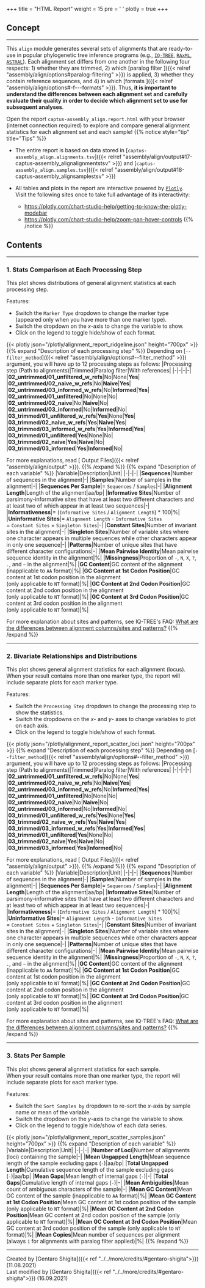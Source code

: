 +++
title = "HTML Report"
weight = 15
pre = '<i class="fas fa-chart-bar"></i> '
plotly = true
+++

## Concept

---
This `align` module generates several sets of alignments that are ready-to-use in popular phylogenetic tree inference programs (e.g., [`IQ-TREE`](http://www.iqtree.org), [`RAxML`](https://cme.h-its.org/exelixis/web/software/raxml), [`ASTRAL`](https://github.com/smirarab/ASTRAL)).
Each alignment set differs from one another in the following four respects: 1) whether they are trimmed, 2) which [paralog filter <i class="fas fa-question-circle fa-sm"></i>]({{< relref "assembly/align/options#paralog-filtering" >}}) is applied, 3) whether they contain reference sequences, and 4) in which [formats <i class="fas fa-question-circle fa-sm"></i>]({{< relref "assembly/align/options#-f---formats" >}}).
Thus, **it is important to understand the differences between each alignment set and carefully evaluate their quality in order to decide which alignment set to use for subsequent analyses**.

Open the report `captus-assembly_align.report.html` with your browser (internet connection required) to explore and compare general alignment statistics for each alignment set and each sample!
{{% notice style="tip" title="Tips" %}}

- The entire report is based on data stored in [`captus-assembly_align.alignments.tsv`]({{< relref "assembly/align/output#17-captus-assembly_alignalignmentstsv" >}}) and [`captus-assembly_align.samples.tsv`]({{< relref "assembly/align/output#18-captus-assembly_alignsamplestsv" >}})
- All tables and plots in the report are interactive powered by [`Plotly`](https://plotly.com/python).  
Visit the following sites once to take full advantage of its interactivity:

  - <https://plotly.com/chart-studio-help/getting-to-know-the-plotly-modebar>
  - <https://plotly.com/chart-studio-help/zoom-pan-hover-controls>
{{% /notice %}}

## Contents

---

### 1. Stats Comparison at Each Processing Step

This plot shows distributions of general alignment statistics at each processing step.

Features:

- Switch the `Marker Type` dropdown to change the marker type<br>(appeared only when you have more than one marker type).
- Switch the dropdown on the *x*-axis to change the variable to show.
- Click on the legend to toggle hide/show of each format.

{{< plotly json="/plotly/alignment_report_ridgeline.json" height="700px" >}}
{{% expand "Description of each processing step" %}}
Depending on [`--filter_method`]({{< relref "assembly/align/options#--filter_method" >}}) argument, you will have up to 12 processing steps as follows:
|Processing step (Path to alignments)|Trimmed|Paralog filter|With references|
|-|-|-|-|
|**02_untrimmed/01_unfiltered_w_refs**|No|None|**Yes**|
|**02_untrimmed/02_naive_w_refs**|No|**Naive**|**Yes**|
|**02_untrimmed/03_informed_w_refs**|No|**Informed**|**Yes**|
|**02_untrimmed/01_unfiltered**|No|None|No|
|**02_untrimmed/02_naive**|No|**Naive**|No|
|**02_untrimmed/03_informed**|No|**Informed**|No|
|**03_trimmed/01_unfiltered_w_refs**|**Yes**|None|**Yes**|
|**03_trimmed/02_naive_w_refs**|**Yes**|**Naive**|**Yes**|
|**03_trimmed/03_informed_w_refs**|**Yes**|**Informed**|**Yes**|
|**03_trimmed/01_unfiltered**|**Yes**|None|No|
|**03_trimmed/02_naive**|**Yes**|**Naive**|No|
|**03_trimmed/03_informed**|**Yes**|**Informed**|No|

For more explanations, read [<i class="fab fa-readme"></i> Output Files]({{< relref "assembly/align/output" >}}).
{{% /expand %}}
{{% expand "Description of each variable" %}}
|Variable|Description|Unit|
|-|-|-|
|**Sequences**|Number of sequences in the alignment|-|
|**Samples**|Number of samples in the alignment|-|
|**Sequences Per Sample**|= `Sequences` / `Samples`|-|
|**Alignment Length**|Length of the alignment|aa/bp|
|**Informative Sites**|Number of parsimony-informative sites that have at least two different characters and at least two of which appear in at least two sequences|-|
|**Informativeness**|= (`Informative Sites` / `Alignment Length`) * 100|%|
|**Uninformative Sites**|= `Alignment Length` - `Informative Sites`<br>= `Constant Sites` + `Singleton Sites`|-|
|**Constant Sites**|Number of invariant sites in the alignment|-|
|**Singleton Sites**|Number of variable sites where one character appears in multiple sequences while other characters appear in only one sequence|-|
|**Patterns**|Number of unique sites that have different character configurations|-|
|**Mean Pairwise Identity**|Mean pairwise sequence identity in the alignment|%|
|**Missingness**|Proportion of `-`, `N`, `X`, `?`, `.`, and `~` in the alignment|%|
|**GC Content**|GC content of the alignment (inapplicable to `AA` format)|%|
|**GC Content at 1st Codon Position**|GC content at 1st codon position in the alignment<br>(only applicable to `NT` format)|%|
|**GC Content at 2nd Codon Position**|GC content at 2nd codon position in the alignment<br>(only applicable to `NT` format)|%|
|**GC Content at 3rd Codon Position**|GC content at 3rd codon position in the alignment<br>(only applicable to `NT` format)|%|

For more explanation about sites and patterns, see IQ-TREE's FAQ: [<i class="fas fa-question-circle"></i> What are the differences between alignment columns/sites and patterns?](http://www.iqtree.org/doc/Frequently-Asked-Questions#how-does-iq-tree-treat-identical-sequences)
{{% /expand %}}

---

### 2. Bivariate Relationships and Distributions

This plot shows general alignment statistics for each alignment (locus).  
When your result contains more than one marker type, the report will include separate plots for each marker type.

Features:

- Switch the `Processing Step` dropdown to change the processing step to show the statistics.
- Switch the dropdowns on the *x*- and *y*- axes to change variables to plot on each axis.
- Click on the legend to toggle hide/show of each format.

{{< plotly json="/plotly/alignment_report_scatter_loci.json" height="700px" >}}
{{% expand "Description of each processing step" %}}
Depending on [`--filter_method`]({{< relref "assembly/align/options#--filter_method" >}}) argument, you will have up to 12 processing steps as follows:
|Processing step (Path to alignments)|Trimmed|Paralog filter|With references|
|-|-|-|-|
|**02_untrimmed/01_unfiltered_w_refs**|No|None|**Yes**|
|**02_untrimmed/02_naive_w_refs**|No|**Naive**|**Yes**|
|**02_untrimmed/03_informed_w_refs**|No|**Informed**|**Yes**|
|**02_untrimmed/01_unfiltered**|No|None|No|
|**02_untrimmed/02_naive**|No|**Naive**|No|
|**02_untrimmed/03_informed**|No|**Informed**|No|
|**03_trimmed/01_unfiltered_w_refs**|**Yes**|None|**Yes**|
|**03_trimmed/02_naive_w_refs**|**Yes**|**Naive**|**Yes**|
|**03_trimmed/03_informed_w_refs**|**Yes**|**Informed**|**Yes**|
|**03_trimmed/01_unfiltered**|**Yes**|None|No|
|**03_trimmed/02_naive**|**Yes**|**Naive**|No|
|**03_trimmed/03_informed**|**Yes**|**Informed**|No|

For more explanations, read [<i class="fab fa-readme"></i> Output Files]({{< relref "assembly/align/output" >}}).
{{% /expand %}}
{{% expand "Description of each variable" %}}
|Variable|Description|Unit|
|-|-|-|
|**Sequences**|Number of sequences in the alignment|-|
|**Samples**|Number of samples in the alignment|-|
|**Sequences Per Sample**|= `Sequences` / `Samples`|-|
|**Alignment Length**|Length of the alignment|aa/bp|
|**Informative Sites**|Number of parsimony-informative sites that have at least two different characters and at least two of which appear in at least two sequences|-|
|**Informativeness**|= (`Informative Sites` / `Alignment Length`) * 100|%|
|**Uninformative Sites**|= `Alignment Length` - `Informative Sites`<br>= `Constant Sites` + `Singleton Sites`|-|
|**Constant Sites**|Number of invariant sites in the alignment|-|
|**Singleton Sites**|Number of variable sites where one character appears in multiple sequences while other characters appear in only one sequence|-|
|**Patterns**|Number of unique sites that have different character configurations|-|
|**Mean Pairwise Identity**|Mean pairwise sequence identity in the alignment|%|
|**Missingness**|Proportion of `-`, `N`, `X`, `?`, `.`, and `~` in the alignment|%|
|**GC Content**|GC content of the alignment (inapplicable to `AA` format)|%|
|**GC Content at 1st Codon Position**|GC content at 1st codon position in the alignment<br>(only applicable to `NT` format)|%|
|**GC Content at 2nd Codon Position**|GC content at 2nd codon position in the alignment<br>(only applicable to `NT` format)|%|
|**GC Content at 3rd Codon Position**|GC content at 3rd codon position in the alignment<br>(only applicable to `NT` format)|%|

For more explanation about sites and patterns, see IQ-TREE's FAQ: [<i class="fas fa-question-circle"></i> What are the differences between alignment columns/sites and patterns?](http://www.iqtree.org/doc/Frequently-Asked-Questions#how-does-iq-tree-treat-identical-sequences)
{{% /expand %}}

---

### 3. Stats Per Sample

This plot shows general alignment statistics for each sample.  
When your result contains more than one marker type, the report will include separate plots for each marker type.

Features:

- Switch the `Sort Samples by` dropdown to re-sort the *x*-axis by sample name or mean of the variable.
- Switch the dropdown on the *y*-axis to change the variable to show.
- Click on the legend to toggle hide/show of each data series.

{{< plotly json="/plotly/alignment_report_scatter_samples.json" height="700px" >}}
{{% expand "Description of each variable" %}}
|Variable|Description|Unit|
|-|-|-|
|**Number of Loci**|Number of alignments (loci) containing the sample|-|
|**Mean Ungapped Length**|Mean sequence length of the sample excluding gaps (`-`)|aa/bp|
|**Total Ungapped Length**|Cumulative sequence length of the sample excluding gaps (`-`)|aa/bp|
|**Mean Gaps**|Mean length of internal gaps (`-`)|-|
|**Total Gaps**|Cumulative length of internal gaps (`-`)|-|
|**Mean Ambiguities**|Mean count of ambiguous characters of the sample|-|
|**Mean GC Content**|Mean GC content of the sample (inapplicable to `AA` format)|%|
|**Mean GC Content at 1st Codon Position**|Mean GC content at 1st codon position of the sample (only applicable to `NT` format)|%|
|**Mean GC Content at 2nd Codon Position**|Mean GC content at 2nd codon position of the sample (only applicable to `NT` format)|%|
|**Mean GC Content at 3rd Codon Position**|Mean GC content at 3rd codon position of the sample (only applicable to `NT` format)|%|
|**Mean Copies**|Mean number of sequences per alignment (always `1` for alignments with paralog filter applied)|%|
{{% /expand %}}

---
Created by [Gentaro Shigita]({{< ref "../../more/credits/#gentaro-shigita">}}) (11.08.2021)  
Last modified by [Gentaro Shigita]({{< ref "../../more/credits/#gentaro-shigita">}}) (16.09.2021)
